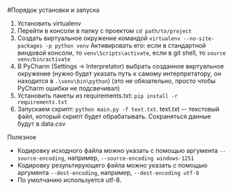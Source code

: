 #Порядок установки и запуска
1. Установить virtualenv
2. Перейти в консоли в папку с проектом `cd path/to/project`
3. Создать виртуальное окружение командой `virtualenv --no-site-packages -p python venv`
    Активировать его: если в стандартной виндовой консоли, то `venv\Scripts\activate`, если в git shell, то `source venv/bin/activate`
4. В PyCharm (Settings -> Interpretator) выбрать созданное виртуальное окружение (нужно будет указать путь к самому
интерпретатору, он находится в `.\venv\bin\python`) (это не обязательно, просто чтобы PyCharm ошибки не подсвечивал)
5. Установить пакеты из requirements.txt: `pip install -r requirements.txt`
6. Запускаем скрипт: `python main.py -f text.txt`. text.txt -- текстовый файл, который скрипт будет обрабатывать.
Сохраняться данные будут в data.csv

Полезное
- Кодировку исходного файла можно указать с помощью аргумента `--source-encoding`, например, `--source-encoding windows-1251`
- Кодировку результирующего файла можно указать с помощью аргумента `--dest-encoding`, например, `--dest-encoding utf-8`
- По умолчанию используется utf-8.